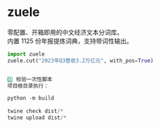 # zuele
零配置、开箱即用的中文经济文本分词库。  
内置 1125 份年报提炼词典，支持带词性输出。

```python
import zuele
zuele.cut("2023年Q3营收3.2万亿元", with_pos=True)


3️⃣ 校验一次性脚本  
项目根目录执行：

python -m build
        
twine check dist/*
twine upload dist/*